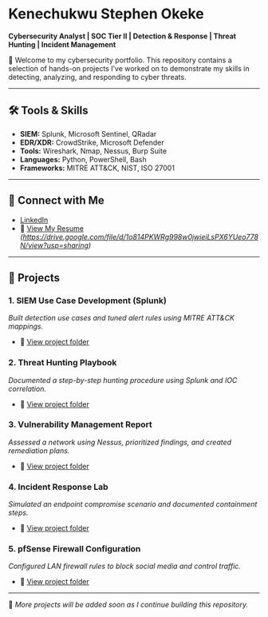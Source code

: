 # Kenechukwu Stephen Okeke  
**Cybersecurity Analyst | SOC Tier II | Detection & Response | Threat Hunting | Incident Management**

👋 Welcome to my cybersecurity portfolio. This repository contains a selection of hands-on projects I’ve worked on to demonstrate my skills in detecting, analyzing, and responding to cyber threats.

---

## 🛠 Tools & Skills
- **SIEM:** Splunk, Microsoft Sentinel, QRadar  
- **EDR/XDR:** CrowdStrike, Microsoft Defender  
- **Tools:** Wireshark, Nmap, Nessus, Burp Suite  
- **Languages:** Python, PowerShell, Bash  
- **Frameworks:** MITRE ATT&CK, NIST, ISO 27001

---

## 🔗 Connect with Me
- [LinkedIn](https://www.linkedin.com/in/kenechukwu-okeke/)
- 📄 [View My Resume](#) *(https://drive.google.com/file/d/1o814PKWRg998w0jwieiLsPX6YUeo778N/view?usp=sharing)*

---

## 📁 Projects

### 1. **SIEM Use Case Development (Splunk)**
*Built detection use cases and tuned alert rules using MITRE ATT&CK mappings.*
- 🔗 [View project folder](./SIEM-Use-Cases)

### 2. **Threat Hunting Playbook**
*Documented a step-by-step hunting procedure using Splunk and IOC correlation.*
- 🔗 [View project folder](./Threat-Hunting-Playbook)

### 3. **Vulnerability Management Report**
*Assessed a network using Nessus, prioritized findings, and created remediation plans.*
- 🔗 [View project folder](./Vulnerability-Report)

### 4. **Incident Response Lab**
*Simulated an endpoint compromise scenario and documented containment steps.*
- 🔗 [View project folder](./Incident-Response-Lab)

### 5. **pfSense Firewall Configuration**
*Configured LAN firewall rules to block social media and control traffic.*
- 🔗 [View project folder](./pfSense-Lab)

---

📌 *More projects will be added soon as I continue building this repository.*
